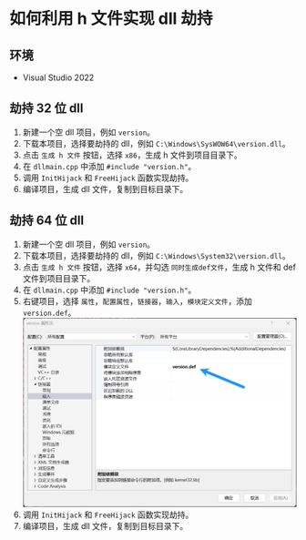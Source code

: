 # 如何利用 h 文件实现 dll 劫持

## 环境

* Visual Studio 2022

## 劫持 32 位 dll

1. 新建一个空 dll 项目，例如 `version`。
2. 下载本项目，选择要劫持的 dll，例如 `C:\Windows\SysWOW64\version.dll`。
3. 点击 `生成 h 文件` 按钮，选择 `x86`，生成 h 文件到项目目录下。
4. 在 `dllmain.cpp` 中添加 `#include "version.h"`。
5. 调用 `InitHijack` 和 `FreeHijack` 函数实现劫持。
6. 编译项目，生成 dll 文件，复制到目标目录下。

## 劫持 64 位 dll

1. 新建一个空 dll 项目，例如 `version`。
2. 下载本项目，选择要劫持的 dll，例如 `C:\Windows\System32\version.dll`。
3. 点击 `生成 h 文件` 按钮，选择 `x64`，并勾选 `同时生成def文件`，生成 h 文件和 def 文件到项目目录下。
4. 在 `dllmain.cpp` 中添加 `#include "version.h"`。
5. 右键项目，选择 `属性`，`配置属性`，`链接器`，`输入`，`模块定义文件`，添加 `version.def`。
   ![](./img/h-1_zh-CN.png)
6. 调用 `InitHijack` 和 `FreeHijack` 函数实现劫持。
7. 编译项目，生成 dll 文件，复制到目标目录下。